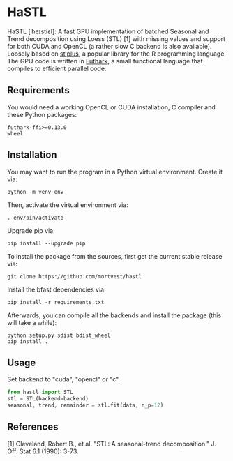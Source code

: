 # HaSTL
HaSTL \[ˈheɪstiɛl\]: A fast GPU implementation of batched Seasonal and Trend
decomposition using Loess (STL) [1] with missing values and support for both
CUDA and OpenCL (a rather slow C backend is also available).
Loosely based on [stlplus](https://github.com/hafen/stlplus), a
popular library for the R programming language. The GPU code is written in
[Futhark](https://futhark-lang.org/), a small functional language that compiles
to efficient parallel code.
## Requirements
You would need a working OpenCL or CUDA installation, C compiler and these Python packages:
```
futhark-ffi>=0.13.0
wheel
```
## Installation
You may want to run the program in a Python virtual environment. Create it via:
```
python -m venv env
```

Then, activate the virtual environment via:
```
. env/bin/activate
```

Upgrade pip via:
```
pip install --upgrade pip
```

To install the package from the sources, first get the current stable release via:
```
git clone https://github.com/mortvest/hastl
```

Install the bfast dependencies via:
```
pip install -r requirements.txt
```

Afterwards, you can compile all the backends and install the package (this will take a while):
```
python setup.py sdist bdist_wheel
pip install .
```
## Usage
Set backend to "cuda", "opencl" or "c".
```python
from hastl import STL
stl = STL(backend=backend)
seasonal, trend, remainder = stl.fit(data, n_p=12)

```
## References
[1] Cleveland, Robert B., et al. "STL: A seasonal-trend decomposition." J. Off. Stat 6.1 (1990): 3-73.
